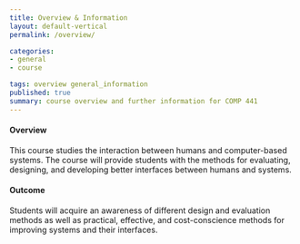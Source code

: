 ```yaml
---
title: Overview & Information
layout: default-vertical
permalink: /overview/

categories:
- general
- course

tags: overview general_information
published: true
summary: course overview and further information for COMP 441
---
```


#### Overview
This course studies the interaction between humans and computer-based systems. The course will provide students with the methods for evaluating, designing, and developing better interfaces between humans and systems.

#### Outcome
Students will acquire an awareness of different design and evaluation methods as well as practical, effective, and cost-conscience methods for improving systems and their interfaces.
